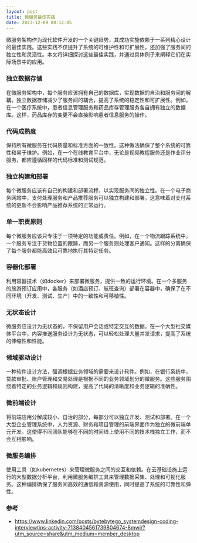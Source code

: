 ```yaml
---
layout: post
title: 微服务最佳实践
date: 2023-12-09 00:12:05
---
```


微服务架构作为现代软件开发的一个关键趋势，其成功实施依赖于一系列精心设计的最佳实践。这些实践不仅提升了系统的可维护性和可扩展性，还加强了服务间的独立性和灵活性。本文将详细探讨这些最佳实践，并通过具体例子来阐释它们在实际场景中的应用。

### 独立数据存储

在微服务架构中，每个服务应该拥有自己的数据库，实现数据的自治和服务间的解耦。独立数据存储减少了服务间的耦合，提高了系统的稳定性和可扩展性。例如，在一个医疗系统中，患者信息管理服务和药品库存管理服务各自拥有独立的数据库。这样，药品库存的变更不会直接影响患者信息服务的操作。

### 代码成熟度

保持所有微服务在代码质量和标准方面的一致性。这种做法确保了整个系统的可靠性和易于维护。例如，在一个在线教育平台中，无论是视频教程服务还是作业评分服务，都应遵循同样的代码标准和测试规范。

### 独立构建和部署

每个微服务应该有自己的构建和部署流程，以实现服务间的独立性。在一个电子商务网站中，支付处理服务和产品推荐服务可以独立构建和部署。这意味着对支付系统的更新不会影响产品推荐系统的正常运行。

### 单一职责原则

每个微服务应该只专注于一项特定的功能或责任。例如，在一个物流跟踪系统中，一个服务专注于货物位置的跟踪，而另一个服务则处理客户通知。这样的分离确保了每个服务都能高效且可靠地执行其特定任务。

### 容器化部署

利用容器技术（如docker）来部署微服务，提供一致的运行环境。在一个多服务的旅游预订应用中，各服务（如酒店预订、航班查询）部署在容器中，确保了在不同环境（开发、测试、生产）中的一致性和可移植性。

### 无状态设计
微服务应设计为无状态的，不保留用户会话或特定交互的数据。在一个大型社交媒体平台中，内容推送服务设计为无状态，可以轻松处理大量并发请求，提高了系统的伸缩性和性能。

### 领域驱动设计

一种软件设计方法，强调根据业务领域的需要来设计软件。例如，在银行系统中，贷款审批、账户管理和交易处理是根据不同的业务领域划分的微服务。这些服务围绕着特定的业务逻辑和规则构建，提高了代码的清晰度和业务逻辑的准确性。

### 微前端设计

将前端应用分解成较小、自治的部分，每部分可以独立开发、测试和部署。在一个大型企业管理系统中，人力资源、财务和项目管理的前端界面作为独立的微前端单元开发。这使得不同团队能够在不同的时间线上使用不同的技术栈独立工作，而不会互相影响。

### 微服务编排

使用工具（如kubernetes）来管理微服务之间的交互和依赖。在云基础设施上运行的大型数据分析平台，利用微服务编排工具来管理数据采集、处理和可视化服务。这种编排确保了服务间高效的通信和资源使用，同时提高了系统的可靠性和弹性。

### 参考

- https://www.linkedin.com/posts/bytebytego_systemdesign-coding-interviewtips-activity-7138404561739804674-8mwi/?utm_source=share&utm_medium=member_desktop
